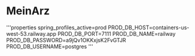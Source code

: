 # MeinArz
'''properties
spring_profiles_active=prod
PROD_DB_HOST=containers-us-west-53.railway.app
PROD_DB_PORT=7111
PROD_DB_NAME=railway
PROD_DB_PASSWORD=a9jQv1OKKxjsK2FvGTJR
PROD_DB_USERNAME=postgres
'''
